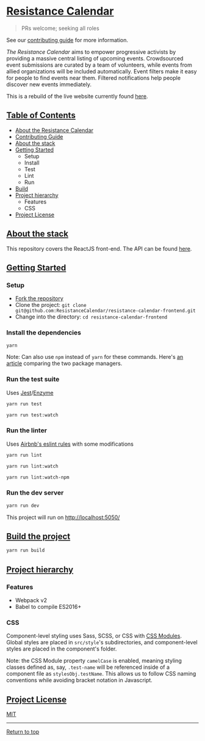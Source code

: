 # [Resistance Calendar](#resistance-calendar)

> PRs welcome; seeking all roles

See our [contributing guide](CONTRIBUTING.md) for more information.

*The Resistance Calendar* aims to empower progressive activists by providing a massive central listing of upcoming events. Crowdsourced event submissions are curated by a team of volunteers, while events from allied organizations will be included automatically. Event filters make it easy for people to find events near them. Filtered notifications help people discover new events immediately.

This is a rebuild of the live website currently found [here](https://www.resistancecalendar.org/).

## [Table of Contents](#contents-anchor)

* [About the Resistance Calendar](#resistance-calendar)
* [Contributing Guide](CONTRIBUTING.md)
* [About the stack](#about-the-stack)
* [Getting Started](#getting-started)
  * Setup
  * Install
  * Test
  * Lint
  * Run
* [Build](#build-the-project)
* [Project hierarchy](#project-hierarchy)
  * Features
  * CSS
* [Project License](#project-license)

## [About the stack](#about-the-stack)

This repository covers the ReactJS front-end.  The API can be found [here](https://github.com/ResistanceCalendar/resistance-calendar-api).

## [Getting Started](#getting-started)

### Setup

- [Fork the repository](https://help.github.com/articles/fork-a-repo/)
- Clone the project: `git clone git@github.com:ResistanceCalendar/resistance-calendar-frontend.git`
- Change into the directory: `cd resistance-calendar-frontend`

### Install the dependencies

```sh
yarn
```
Note: Can also use `npm` instead of `yarn` for these commands.  Here's [an article](https://medium.com/@nikjohn/facebooks-yarn-vs-npm-is-yarn-really-better-1890b3ea6515#.mh12h39zm) comparing the two package managers.

### Run the test suite

Uses [Jest](https://facebook.github.io/jest/)/[Enzyme](http://airbnb.io/enzyme/)

```sh
yarn run test
```
```sh
yarn run test:watch
```

### Run the linter

Uses [Airbnb's eslint rules](https://github.com/airbnb/javascript/tree/master/packages/eslint-config-airbnb) with some modifications

```sh
yarn run lint
```
```sh
yarn run lint:watch
```
```sh
yarn run lint:watch-npm
```

### Run the dev server

```sh
yarn run dev
```

This project will run on [http://localhost:5050/](http://localhost:5050/)

## [Build the project](#build-the-project)

```sh
yarn run build
```

## [Project hierarchy](#project-hierarchy)

### Features

- Webpack v2
- Babel to compile ES2016+

### CSS

Component-level styling uses Sass, SCSS, or CSS with [CSS Modules](https://github.com/css-modules/css-modules).  Global styles are placed in `src/style`'s subdirectories, and component-level styles are placed in the component's folder.

Note: the CSS Module property `camelCase` is enabled, meaning styling classes defined as, say, `.test-name` will be referenced inside of a component file as `stylesObj.testName`.  This allows us to follow CSS naming conventions while avoiding bracket notation in Javascript.

## [Project License](#project-license)

[MIT](LICENSE)

---

[Return to top](#resistance-calendar)
